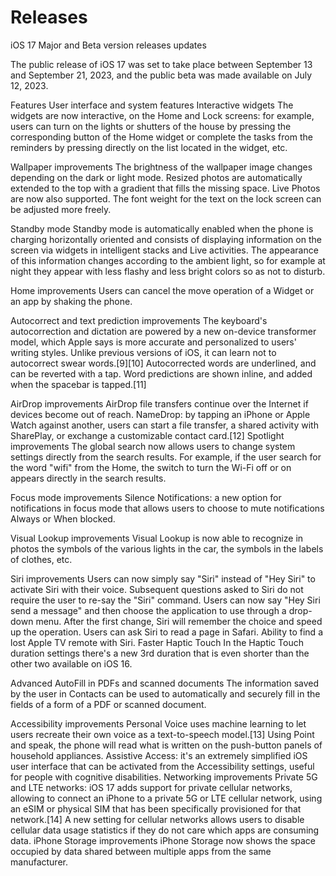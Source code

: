 # Releases
iOS 17 Major and Beta version releases updates

The public release of iOS 17 was set to take place between September 13 and September 21, 2023, and the public beta was made available on July 12, 2023.

Features
User interface and system features
Interactive widgets
The widgets are now interactive, on the Home and Lock screens: for example, users can turn on the lights or shutters of the house by pressing the corresponding button of the Home widget or complete the tasks from the reminders by pressing directly on the list located in the widget, etc.

Wallpaper improvements
The brightness of the wallpaper image changes depending on the dark or light mode. Resized photos are automatically extended to the top with a gradient that fills the missing space. Live Photos are now also supported. The font weight for the text on the lock screen can be adjusted more freely.

Standby mode
Standby mode is automatically enabled when the phone is charging horizontally oriented and consists of displaying information on the screen via widgets in intelligent stacks and Live activities. The appearance of this information changes according to the ambient light, so for example at night they appear with less flashy and less bright colors so as not to disturb.

Home improvements
Users can cancel the move operation of a Widget or an app by shaking the phone.

Autocorrect and text prediction improvements
The keyboard's autocorrection and dictation are powered by a new on-device transformer model, which Apple says is more accurate and personalized to users' writing styles. Unlike previous versions of iOS, it can learn not to autocorrect swear words.[9][10] Autocorrected words are underlined, and can be reverted with a tap. Word predictions are shown inline, and added when the spacebar is tapped.[11]

AirDrop improvements
AirDrop file transfers continue over the Internet if devices become out of reach.
NameDrop: by tapping an iPhone or Apple Watch against another, users can start a file transfer, a shared activity with SharePlay, or exchange a customizable contact card.[12]
Spotlight improvements
The global search now allows users to change system settings directly from the search results. For example, if the user search for the word "wifi" from the Home, the switch to turn the Wi-Fi off or on appears directly in the search results.

Focus mode improvements
Silence Notifications: a new option for notifications in focus mode that allows users to choose to mute notifications Always or When blocked.

Visual Lookup improvements
Visual Lookup is now able to recognize in photos the symbols of the various lights in the car, the symbols in the labels of clothes, etc.

Siri improvements
Users can now simply say "Siri" instead of "Hey Siri" to activate Siri with their voice. Subsequent questions asked to Siri do not require the user to re-say the "Siri" command.
Users can now say "Hey Siri send a message" and then choose the application to use through a drop-down menu. After the first change, Siri will remember the choice and speed up the operation.
Users can ask Siri to read a page in Safari.
Ability to find a lost Apple TV remote with Siri.
Faster Haptic Touch
In the Haptic Touch duration settings there's a new 3rd duration that is even shorter than the other two available on iOS 16.

Advanced AutoFill in PDFs and scanned documents
The information saved by the user in Contacts can be used to automatically and securely fill in the fields of a form of a PDF or scanned document.

Accessibility improvements
Personal Voice uses machine learning to let users recreate their own voice as a text-to-speech model.[13]
Using Point and speak, the phone will read what is written on the push-button panels of household appliances.
Assistive Access: it's an extremely simplified iOS user interface that can be activated from the Accessibility settings, useful for people with cognitive disabilities.
Networking improvements
Private 5G and LTE networks: iOS 17 adds support for private cellular networks, allowing to connect an iPhone to a private 5G or LTE cellular network, using an eSIM or physical SIM that has been specifically provisioned for that network.[14]
A new setting for cellular networks allows users to disable cellular data usage statistics if they do not care which apps are consuming data.
iPhone Storage improvements
iPhone Storage now shows the space occupied by data shared between multiple apps from the same manufacturer.
